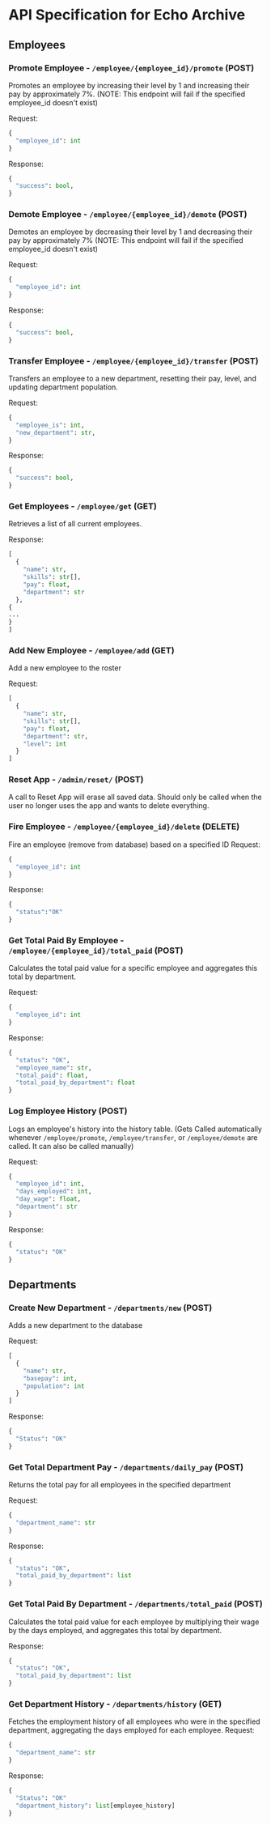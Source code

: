 # API Specification for Echo Archive

## Employees

### Promote Employee - `/employee/{employee_id}/promote` (POST)
Promotes an employee by increasing their level by 1 and increasing their pay by approximately 7%.
(NOTE: This endpoint will fail if the specified employee_id doesn't exist)

Request:
```python
{
  "employee_id": int
}
```

Response:
```python
{
  "success": bool,
}
```

### Demote Employee - `/employee/{employee_id}/demote` (POST)
Demotes an employee by decreasing their level by 1 and decreasing their pay by approximately 7% 
(NOTE: This endpoint will fail if the specified employee_id doesn't exist)

Request:
```python
{
  "employee_id": int
}
```

Response:
```python
{
  "success": bool,
}
```

### Transfer Employee - `/employee/{employee_id}/transfer` (POST)
Transfers an employee to a new department, resetting their pay, level, and updating department population.

Request:
```python
{
  "employee_is": int,
  "new_department": str,
}
```

Response:
```python
{
  "success": bool,
}
```




### Get Employees - `/employee/get` (GET)
Retrieves a list of all current employees.

Response:
```python
[
  {
    "name": str,
    "skills": str[],
    "pay": float,
    "department": str
  },
{
...
}
]
```

### Add New Employee - `/employee/add` (GET)
Add a new employee to the roster

Request:
```python
[
  {
    "name": str,
    "skills": str[],
    "pay": float,
    "department": str,
    "level": int
  }
]
```


### Reset App - `/admin/reset/` (POST)
A call to Reset App will erase all saved data. Should only be called when the user no longer uses the app and wants to delete everything.

### Fire Employee - `/employee/{employee_id}/delete` (DELETE)
Fire an employee (remove from database) based on a specified ID
Request:
```python
{
  "employee_id": int
}
```
Response:
```python
{
  "status":"OK"
}
```

### Get Total Paid By Employee - `/employee/{employee_id}/total_paid` (POST)
Calculates the total paid value for a specific employee and aggregates this total by department.

Request:
```python
{
  "employee_id": int
}
```
Response:
```python
{
  "status": "OK",
  "employee_name": str,
  "total_paid": float,
  "total_paid_by_department": float
}
```

### Log Employee History (POST)
Logs an employee's history into the history table. (Gets Called automatically whenever `/employee/promote`, `/employee/transfer`, or `/employee/demote` are called. It can also be called manually)

Request:
```python
{
  "employee_id": int,
  "days_employed": int,
  "day_wage": float,
  "department": str
}
```
Response:
```python
{
  "status": "OK"
}
```

## Departments  

### Create New Department - `/departments/new` (POST)
Adds a new department to the database

Request:
```python
[
  {
    "name": str,
    "basepay": int,
    "population": int
  }
]
```
Response:
```python
{
  "Status": "OK"
}
```


### Get Total Department Pay - `/departments/daily_pay` (POST)
Returns the total pay for all employees in the specified department

Request:
```python
{
  "department_name": str
}
```

Response:
```python
{
  "status": "OK",
  "total_paid_by_department": list
}
```

### Get Total Paid By Department - `/departments/total_paid` (POST)
Calculates the total paid value for each employee by multiplying their wage by the days employed, and aggregates this total by department.

Response:
```python
{
  "status": "OK",
  "total_paid_by_department": list
}
```

### Get Department History - `/departments/history` (GET)
Fetches the employment history of all employees who were in the specified department, aggregating the days employed for each employee.
Request:
```python
{
  "department_name": str
}
```
Response:
```python
{
  "Status": "OK"
  "department_history": list[employee_history]
}
```